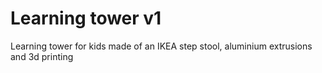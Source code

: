 # Learning tower v1
Learning tower for kids made of an IKEA step stool, aluminium extrusions and 3d printing
